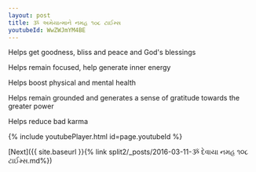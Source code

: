 ```yaml
---
layout: post
title: ૐ અમેયાત્માને નમહ ૧૦૮ ટાઈમ્સ
youtubeId: WwZWJmYM4BE
---
```

 
 
Helps get goodness, bliss and peace and God's blessings
 
Helps remain focused, help generate inner energy 
 
Helps boost physical and mental health 
 
Helps remain grounded and generates a sense of gratitude towards the greater power 
 
Helps reduce bad karma
 
 
 
 


{% include youtubePlayer.html id=page.youtubeId %}
 
[Next]({{ site.baseurl }}{% link  split2/_posts/2016-03-11-ૐ દેવાયા નમહ ૧૦૮ ટાઈમ્સ.md%})
 
